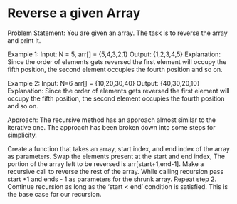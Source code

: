 # Reverse a given Array

Problem Statement: You are given an array. The task is to reverse the array and print it. 

Example 1:
Input: N = 5, arr[] = {5,4,3,2,1}
Output: {1,2,3,4,5}
Explanation: Since the order of elements gets reversed the first element will occupy the fifth position, the second element occupies the fourth position and so on.

Example 2:
Input: N=6 arr[] = {10,20,30,40}
Output: {40,30,20,10}
Explanation: Since the order of elements gets reversed the first element will occupy the fifth position, the second element occupies the fourth position and so on.

Approach: The recursive method has an approach almost similar to the iterative one. The approach has been broken down into some steps for simplicity.

Create a function that takes an array, start index, and end index of the array as parameters.
Swap the elements present  at the start and end index, 
The portion of the array left to be reversed is arr[start+1,end-1]. Make a recursive call to reverse the rest of the array. While calling recursion pass start +1  and ends - 1 as parameters for the shrunk array. Repeat step 2.
Continue recursion as long as the ‘start < end’ condition is satisfied. This is the base case for our recursion.